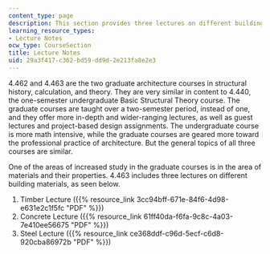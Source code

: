 ```yaml
---
content_type: page
description: This section provides three lectures on different building materials.
learning_resource_types:
- Lecture Notes
ocw_type: CourseSection
title: Lecture Notes
uid: 29a3f417-c362-bd59-dd9d-2e213fa8e2e3
---
```


4.462 and 4.463 are the two graduate architecture courses in structural history, calculation, and theory. They are very similar in content to 4.440, the one-semester undergraduate Basic Structural Theory course. The graduate courses are taught over a two-semester period, instead of one, and they offer more in-depth and wider-ranging lectures, as well as guest lectures and project-based design assignments. The undergraduate course is more math intensive, while the graduate courses are geared more toward the professional practice of architecture. But the general topics of all three courses are similar.

One of the areas of increased study in the graduate courses is in the area of materials and their properties. 4.463 includes three lectures on different building materials, as seen below.

1.  Timber Lecture ({{% resource_link 3cc94bff-671e-84f6-4d98-e631e2c1f5fc "PDF" %}})
2.  Concrete Lecture ({{% resource_link 61ff40da-f6fa-9c8c-4a03-7e410ee56675 "PDF" %}})
3.  Steel Lecture ({{% resource_link ce368ddf-c96d-5ecf-c6d8-920cba86972b "PDF" %}})